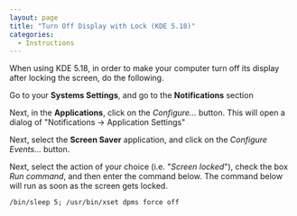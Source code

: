 ```yaml
---
layout: page
title: "Turn Off Display with Lock (KDE 5.18)"
categories:
  - Instructions
---
```


When using KDE 5.18, in order to make your computer turn off its display after locking the screen, do the following. 

Go to your __Systems Settings__, and go to the __Notifications__ section

Next, in the __Applications__, click on the _Configure..._ button. This will open a dialog of "Notifications -> Application Settings"

Next, select the __Screen Saver__ application, and click on the _Configure Events..._ button. 

Next, select the action of your choice (i.e. "_Screen locked_"), check the box _Run command_, and then enter the command below. The command below will run as soon as the screen gets locked. 

```
/bin/sleep 5; /usr/bin/xset dpms force off
```
